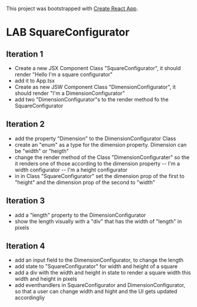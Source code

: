 This project was bootstrapped with [Create React App](https://github.com/facebook/create-react-app).

# LAB SquareConfigurator

## Iteration 1
- Create a new JSX Component Class "SquareConfigurator", it should render "Hello I'm a square configurator"
- add it to App.tsx
- Create as new JSW Component Class "DimensionConfigurator", it should render "I'm a DimensionConfigurator"
- add two "DimensionConfigurator"s to the render method fo the SquareConfigurator

## Iteration 2
- add the property "Dimension" to the DimensionConfigurator Class
- create an "enum" as a type for the dimension property. Dimension can be "width" or "heigth"
- change the render method of the Class "DimensionConfigurater" so the it renders one of those according to the dimension property
-- I'm a width configurator
-- I'm a height configurator
- in in Class "SquareConfigurator" set the dimension prop of the first to "height" and the dimension prop of the second to "width"

## Iteration 3
- add a "length" property to the DimensionConfigurator
- show the length visually with a "div" that has the width of "length" in pixels

## Iteration 4
- add an input field to the DimensionConfigurator, to change the length
- add state to "SquareConfigurator" for width and height of a square
- add a div with the width and height in state to render a square width this width and height in pixels
- add eventhandlers in SquareConfigurator and DimensionConfigurator, so that a user can change width and hight and the UI gets updated accordingliy
